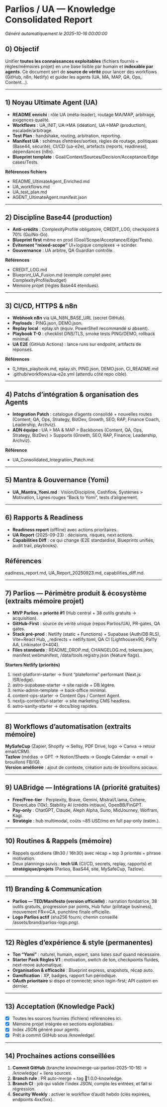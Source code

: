 ﻿# Parlios / UA — Knowledge Consolidated Report
_Généré automatiquement le 2025-10-16 00:00:00_

## 0) Objectif
Unifier **toutes les connaissances exploitables** (fichiers fournis + règles/mémoires projet) en une base lisible par humain et **indexable par agents**. Ce document sert de **source de vérité** pour lancer des workflows (GitHub, n8n, Netlify) et guider les agents (UA, MA, MAP, QA, Ops, Content…).

---

## 1) Noyau Ultimate Agent (UA)
- **README enrichi** : rôle UA (méta-leader), routage MA/MAP, arbitrage, exigences qualité.
- **Workflows** : UA_INIT, UA→MA (idéation), UA→MAP (production), escalade/arbitrage.
- **Test Plan** : handshake, routing, arbitration, reporting.
- **Manifest UA** : schémas d’entrées/sorties, règles de routage, politiques (Base44, sécurité), CI/CD (ua-e2e), artefacts (reports, readiness), dépendances (n8n).
- **Blueprint template** : Goal/Context/Sources/Decision/Acceptance/Edge cases/Tests.

**Références fichiers**
- README_UltimateAgent_Enriched.md
- UA_workflows.md
- UA_test_plan.md
- AGENT_UltimateAgent.manifest.json

---

## 2) Discipline Base44 (production)
- **Anti-crédits** : ComplexityProfile obligatoire, CREDIT_LOG, checkpoint à 70% (Go/No-Go).
- **Blueprint first** même en prod (Goal/Scope/Acceptance/Edge/Tests).
- **Évitement “mixed-scope”** UI+logique complexes → scinder.
- **Gouvernance** : UA arbitre, QA Guardian contrôle.

**Références**
- CREDIT_LOG.md
- Blueprint_UA_Fusion.md (exemple complet avec ComplexityProfile/budget)
- Mémoire projet (règles Base44 étendues).

---

## 3) CI/CD, HTTPS & n8n
- **Webhook n8n** via UA_N8N_BASE_URL (secret GitHub).
- **Payloads** : PING.json, DEMO.json.
- **Replay local** : eplay.sh (équiv. PowerShell recommandé si absent).
- **Playbook T-0** : checklist DNS/TLS, smoke tests PING/DEMO, rollback minimal.
- **UA E2E** (GitHub Actions) : lance runs sur endpoint, artifacts de réponses.

**Références**
- 	0_https_playbook.md, eplay.sh, PING.json, DEMO.json, CI_README.md
- .github/workflows/ua-e2e.yml (attendu côté repo cible).

---

## 4) Patchs d’intégration & organisation des Agents
- **Integration Patch** : catalogue d’agents consolidé + nouvelles routes (Content, QA, Ops, Strategy, BizDev, Growth, SEO, RAP, Finance Coach, Leadership, Archviz).
- **ADN équipe** : UA > MA & MAP > Backbones (Content, QA, Ops, Strategy, BizDev) > Supports (Growth, SEO, RAP, Finance, Leadership, Archviz).

**Référence**
- UA_Consolidated_Integration_Patch.md.

---

## 5) Mantra & Gouvernance (Yomi)
- **UA_Mantra_Yomi.md** : Vision/Discipline, Cashflow, Systèmes > Motivation, Lignes rouges “Back to Yomi”, tests d’alignement.

---

## 6) Rapports & Readiness
- **Readiness report** (offline) avec actions prioritaires.
- **UA Report** (2025-09-23) : décisions, risques, next actions.
- **Capabilities Diff** : ce qui change (E2E standardisé, Blueprints unifiés, audit trail, playbooks).

**Références**
- eadiness_report.md, UA_Report_20250923.md, capabilities_diff.md.

---

## 7) Parlios — Périmètre produit & écosystème (extraits mémoire projet)
- **MVP Parlios = priorité #1** (Hub central + 38 outils gratuits → acquisition).
- **GitHub-First** : source de vérité unique (repos Parlios/UA), PR-gates, QA gates.
- **Stack pré-prod** : Netlify (static + Functions) + Supabase (Auth/DB RLS), Vite+React Hub, _redirects + netlify.toml, QA CI (Lighthouse≥90, Pa11y AA, Linkinator 0×404).
- **Files standards** : README_DROP.md, CHANGELOG.md, tokens.json, manifest.webmanifest, /data/tools.registry.json (feature flags).

**Starters Netlify (priorités)**
1) next-platform-starter → front “plateforme” performant (Next.js ISR/edge).  
2) astro-supabase-starter → site rapide + DB légère.  
3) remix-admin-template → back-office minimal.  
4) content-ops-starter → Content Ops / Content Agent.  
5) nextjs-contentful-starter → site marketing CMS headless.  
6) astro-sanity-starter → docs/blog rapides.

---

## 8) Workflows d’automatisation (extraits mémoire)
**MySafeCup** (Zapier, Shopify → Sellsy, PDF Drive, logo → Canva → retour email/CRM).  
**Tazlow** (médias → GPT → Notion/Sheets → Google Calendar → email → brouillons FB/IG).  
**Version améliorée** : ajout de contexte, création auto de brouillons sociaux.

---

## 9) UABridge — Intégrations IA (priorité gratuites)
- **Free/Free-tier** : Perplexity, Brave, Gemini, Mistral/Llama, Cohere, ElevenLabs (10k), Stability AI (crédits initiaux), OpenBB/FinGPT.  
- **Pay-only** : ChatGPT, Claude, Aleph Alpha, Suno, MidJourney, Wolfram, Kagi.  
- **Stratégie** : hub multimodal, coûts ~85 USD/mo en full pay-only (estim.).

---

## 10) Routines & Rappels (mémoire)
- Rappels quotidiens (8h30 / 16h30) avec récap + top 3 priorités + phrase motivation.
- Deux plannings suivis : **tech UA** (CI/CD, secrets, replay, rapports) et **stratégique/projets** (Parlios, BaaS44, site, MySafeCup, Tazlow).

---

## 11) Branding & Communication
- **Parlios — TED/Manifesto (version officielle)** : narration fondatrice, 38 outils gratuits, progression par points, Hub futur (pilotage business), mouvement FR↔CA, punchline finale officielle.
- **Logo Parlios actif** (sha256 fourni; chemin conseillé /assets/brand/parlios-logo.png).

---

## 12) Règles d’expérience & style (permanentes)
- **Ton “Yomi”** : naturel, humain, expert, sans listes sauf quand nécessaire.
- **Starter Pack Règles V1** : motivation, switch de ton, checkpoints fluides, next-move automatique.
- **Organisation & efficacité** : Blueprint express, snapshots, récap auto.
- **Gamification** : XP, badges, rapport fun périodique.
- **OAuth prioritaire** si dispo et connecté; sinon login-first; API custom en dernier.

---

## 13) Acceptation (Knowledge Pack)
- [x] Toutes les sources fournies (fichiers) référencées ici.
- [x] Mémoire projet intégrée en sections exploitables.
- [x] Index JSON généré pour agents.
- [x] Prêt à commit GitHub sous /knowledge/.

---

## 14) Prochaines actions conseillées
1. **Commit GitHub** (branche know/merge-ua-parlios-2025-10-16) → /knowledge/ + liens sources.  
2. **Branch rule** : PR auto-merge + tag 1.0.0-knowledge.  
3. **Branch CI** : job qui valide l’index JSON, compte les entrées, et fail si régression.  
4. **Security Weekly** : activer le workflow d’audit hebdo (clés expirées, endpoints 4xx/5xx).
